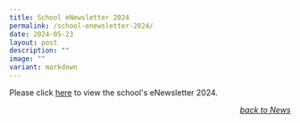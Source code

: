 ```yaml
---
title: School eNewsletter 2024
permalink: /school-enewsletter-2024/
date: 2024-05-23
layout: post
description: ""
image: ""
variant: markdown
---
```

Please click <a href="https://heyzine.com/flip-book/0fe948d320.html">here</a> to view the school's eNewsletter 2024.


<div style="text-align:right"><a href="/news" target="_blank" rel="noopener noreferrer"><em>back to News</em></a></div>